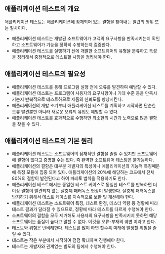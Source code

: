 ## 애플리케이션 테스트의 개요

애플리케이션 테스트는 애플리케이션에 잠재되어 있는 결함을 찾아내는 일련의 행위 또는 절차이다.

- 애플리케이션 테스트는 개발된 소프트웨어가 고객의 요구사항을 만족시키는지 확인하고 소프트웨어가 기능을 정확히 수행하는지 검증한다.
- 애플리케이션 테스트를 실행하기 전에 개발한 소프트웨어의 유형을 분류하고 특성을 정리해서 중점적으로 테스트할 사항을 정리해야 한다.

## 애플리케이션 테스트의 필요성

- 애플리케이션 테스트를 통해 프로그램 실행 전에 오류를 발견하여 예방할 수 있다.
- 애플리케이션 테스트는 프로그램이 사용자의 요구사항이나 기대 수준 등을 만족시키는지 반복적으로 테스트하므로 제품의 신뢰도를 향상시킨다.
- 애플리케이션의 개발 초기부터 애플리케이션 테스트를 계획하고 시작하면 단순한 오류 발견뿐만 아니라 새로운 오류의 유입도 예방할 수 있다.
- 애플리케이션 테스트를 효과적으로 수행하면 최소한의 시간과 노력으로 많은 결함을 찾을 수 있다.

## 애플리케이션 테스트의 기본 원리

- 애플리케이션 테스트는 소프트웨어의 잠재적인 결함을 줄일 수 있지만 소프트웨어에 결함이 없다고 증명할 수는 없다. 즉 완벽한 소프트웨어 테스팅은 불가능하다.
- 애플리케이션의 결함은 대부분 개발자의 특성이나 애플리케이션의 기능적 특징때문에 특정 모듈에 집중 되어 있다. 애플리케이션의 20%에 해당하는 코드에서 전체 80%의 결함이 발견된다고 하여 파레토 법칙을 적용하기도 한다.
- 애플리케이션 테스트에서는 동일한 테스트 케이스로 동일한 테스트를 반복하면 더 이상 결함이 발견되지 않는 살충제 패러독스 현상이 발생한다. 살충제 패러독스를 방지하기 위해서 테스트 케이스를 지속적으로 보완 및 개선해야 한다.
- 애플리케이션 테스트는 소프트웨어 특징, 테스트 환경, 테스터 역량 등 정황에 따라 테스트 결과가 달라질 수 있으므로, 정황에 따라 테스트를 다르게 수행해야 한다.
- 소프트웨어의 결함을 모두 제거해도 사용자의 요구사항을 만족시키지 못하면 해당 소프트웨어는 품질이 높다고 말할 수 없다. 이것을 오류-부재의 궤변 이라고 한다.
- 테스트와 위험은 반비례한다. 테스트를 많이 하면 할수록 미래에 발생할 위험을 줄일 수 있다.
- 테스트는 작은 부분에서 시작하여 점점 확대하며 진행해야 한다.
- 테스트는 개발자와 관계없는 별도의 팀에서 수행해야 한다.

